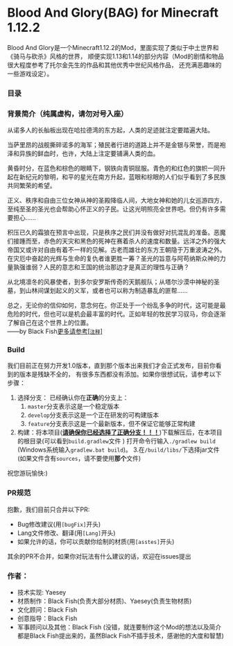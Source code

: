 # Blood And Glory(BAG) for Minecraft 1.12.2

Blood And Glory是一个Minecraft1.12.2的Mod，里面实现了类似于中土世界和《骑马与砍杀》风格的世界，
顺便实现1.13和1.14的部分内容（Mod的剧情和物品很大程度参考了托尔金先生的作品和其他优秀中世纪风格作品，
还充满恶趣味的一些游戏设定）。
  
### 目录

  
### 背景简介（纯属虚构，请勿对号入座）
     
   从诺多人的长舢板出现在哈拉德湾的东方起，人类的足迹就注定要踏遍大陆。
    
   当萨里昂的战舰撕碎诺多的海军；殖民者行进的道路上并不是金银与荣誉，而是袍泽和异族的鲜血时，也许，大陆上注定要铺满人类的血。  
  
   黄昏时分，在蓝色和棕色的眼睛下，钢铁向青铜屈服。青色的和红色的旗帜一同升起在新纪元的黎明，和平的星光在南方升起，蓝眼和棕眼的人们似乎看到了多民族共同繁荣的希望。
  
   正义、秩序和自由三位女神从神的圣殿降临人间，大地女神和她的儿女巡游四方，至纯至圣的圣光也会帮助心怀正义的子民。让这光明照亮全世界吧。但仍有许多需要担心……  
  
   积压已久的霜狼在预言中出现，只是秩序之民们并没有做好对抗混乱的准备。恶魔们接踵而至，赤色的天灾和黑色的死神在赛着杀人的速度和数量。远洋之外的强大帝国又或许对自由有着不一样的见解。古老而雄壮的东方王朝隐于万重波涛之外。在灾厄中奋起的光辉与生命的复仇者谁更胜一筹？圣光的旨意与阿苟纳斯众神的力量孰强谁弱？人民的意志和王国的统治那边才是真正的理性与正确？ 
   
   从北境凛冬的风暴使者，到多尔安罗斯传奇的天鹅舰队；从塔尔沙漠中神秘的圣墓，到山林间谋划起义的义军，或者也可以称为制造暴乱的匪帮……  
  
   总之，无论你的信仰如何，意念何在。你正处于一个纷乱多争的时代，这可能是最危险的时代，但也可以是机会最丰富的时代。正如年轻的牧民学习驭马，你会逐渐了解自己在这个世界上的位置。  
   ——by Black Fish[更多请参考[`注释`]](./NOTE.md)
  
### Build
我们目前正在努力开发1.0版本，直到那个版本出来我们才会正式发布，目前你看到的版本是残缺不全的，
有很多东西都没有添加。如果你很想试玩，请参考以下步骤：

1. 选择分支： 已经确认你在**正确**的分支上：  
    1. `master`分支表示这是一个稳定版本  
    2. `develop`分支表示这是一个正在研发的可构建版本
    3. `feature`分支表示这是一个最新版本，但不保证它能够正常构建  
2. 构建：将本项目(<u>**请确保你已经选择了正确分支！！！**</u>)下载解压后，在本项目的根目录(可以看到`build.gradlew`文件 )
打开命令行输入`./gradlew build`  (Windows系统输入`gradlew.bat build`)。
3.在`/build/libs/`下选择jar文件(如果文件含有`sources`，请不要使用**那个**文件)
  
祝您游玩愉快:)  
    
### PR规范
   抱歉，我们目前只合并以下PR:  
     
 - Bug修改建议(用`[bugFix]`开头)  
 - Lang文件修改、翻译(用`[Lang]`开头)  
 - 如果允许的话，你可以贡献你绘制的材质(用`[asstes]`开头)  
   
其余的PR不合并，如果你对玩法有什么建议的话，欢迎在issues提出 

### 作者：  
- 技术实现: Yaesey
- 材质制作：Black Fish(负责大部分材质)、Yaesey(负责生物材质)
- 文化顾问：Black Fish
- 创意指导：Black Fish
- 军事顾问以及其他：Black Fish
(没错，就连要制作这个Mod的想法以及简介都是Black Fish提出来的，虽然Black Fish不插手技术，感谢他的大度和智慧)
